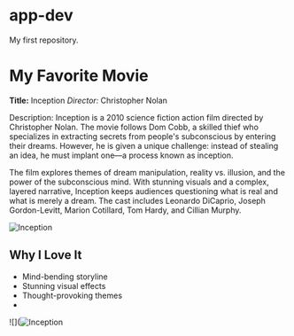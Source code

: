 # app-dev
 My first repository.
 
# My Favorite Movie
**Title:** Inception
*Director:* Christopher Nolan  

Description: Inception is a 2010 science fiction action film directed by Christopher Nolan. The movie follows Dom Cobb, a skilled thief who specializes in extracting secrets from people's subconscious by entering their dreams. However, he is given a unique challenge: instead of stealing an idea, he must implant one—a process known as inception.

The film explores themes of dream manipulation, reality vs. illusion, and the power of the subconscious mind. With stunning visuals and a complex, layered narrative, Inception keeps audiences questioning what is real and what is merely a dream. The cast includes Leonardo DiCaprio, Joseph Gordon-Levitt, Marion Cotillard, Tom Hardy, and Cillian Murphy.

![Inception](https://static1.moviewebimages.com/wordpress/wp-content/uploads/movie/i0DBDLhuWiY4ue0we5ebwb0W6gxRJF.jpg)

## Why I Love It
- Mind-bending storyline  
- Stunning visual effects  
- Thought-provoking themes
- 
![](![Inception](https://static1.moviewebimages.com/wordpress/wp-content/uploads/movie/i0DBDLhuWiY4ue0we5ebwb0W6gxRJF.jpg)

